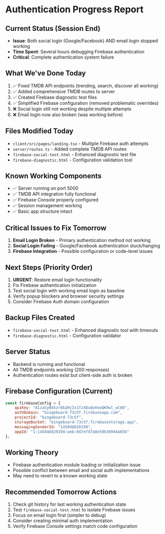 # Authentication Progress Report

## Current Status (Session End)
- **Issue**: Both social login (Google/Facebook) AND email login stopped working
- **Time Spent**: Several hours debugging Firebase authentication
- **Critical**: Complete authentication system failure

## What We've Done Today
1. ✅ Fixed TMDB API endpoints (trending, search, discover all working)
2. ✅ Added comprehensive TMDB routes to server
3. ✅ Created Firebase diagnostic test files
4. ✅ Simplified Firebase configuration (removed problematic overrides)
5. ❌ Social login still not working despite multiple attempts
6. ❌ Email login now also broken (was working before)

## Files Modified Today
- `client/src/pages/landing.tsx` - Multiple Firebase auth attempts
- `server/routes.ts` - Added complete TMDB API routes
- `firebase-social-test.html` - Enhanced diagnostic test file
- `firebase-diagnostic.html` - Configuration validation tool

## Known Working Components
- ✅ Server running on port 5000
- ✅ TMDB API integration fully functional
- ✅ Firebase Console properly configured
- ✅ Session management working
- ✅ Basic app structure intact

## Critical Issues to Fix Tomorrow
1. **Email Login Broken** - Primary authentication method not working
2. **Social Login Failing** - Google/Facebook authentication stuck/hanging
3. **Firebase Integration** - Possible configuration or code-level issues

## Next Steps (Priority Order)
1. **URGENT**: Restore email login functionality
2. Fix Firebase authentication initialization
3. Test social login with working email login as baseline
4. Verify popup blockers and browser security settings
5. Consider Firebase Auth domain configuration

## Backup Files Created
- `firebase-social-test.html` - Enhanced diagnostic tool with timeouts
- `firebase-diagnostic.html` - Configuration validator

## Server Status
- Backend is running and functional
- All TMDB endpoints working (200 responses)
- Authentication routes exist but client-side auth is broken

## Firebase Configuration (Current)
```javascript
const firebaseConfig = {
    apiKey: "AIzaSyB45zr8b2HjIx1fzXOuQsHxeQK9wl_wC88",
    authDomain: "bingeboard-73c5f.firebaseapp.com",
    projectId: "bingeboard-73c5f",
    storageBucket: "bingeboard-73c5f.firebasestorage.app",
    messagingSenderId: "145846820194",
    appId: "1:145846820194:web:047efd7a8e59b36944a03b"
};
```

## Working Theory
- Firebase authentication module loading or initialization issue
- Possible conflict between email and social auth implementations
- May need to revert to a known working state

## Recommended Tomorrow Actions
1. Check git history for last working authentication state
2. Test `firebase-social-test.html` to isolate Firebase issues
3. Focus on email login first (simpler to debug)
4. Consider creating minimal auth implementation
5. Verify Firebase Console settings match code configuration
